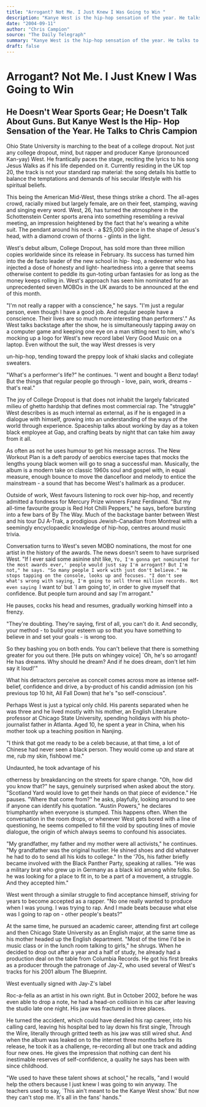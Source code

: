 ```yaml
---
title: "Arrogant? Not Me. I Just Knew I Was Going to Win "
description: "Kanye West is the hip-hop sensation of the year. He talks to Chris Campion Ohio State University is marching to the beat of a college dropout. The song is not your standard rap material: the song deta..."
date: "2004-09-11"
author: "Chris Campion"
source: "The Daily Telegraph"
summary: "Kanye West is the hip-hop sensation of the year. He talks to Chris Campion Ohio State University is marching to the beat of a college dropout. The song is not your standard rap material: the song details his battle to balance temptations and demands of his secular lifestyle with his spiritual beliefs."
draft: false
---
```


# Arrogant? Not Me. I Just Knew I Was Going to Win 

## He Doesn't Wear Sports Gear; He Doesn't Talk About Guns. But Kanye West Is the Hip- Hop Sensation of the Year. He Talks to Chris Campion

Ohio State University is marching to the beat of a college dropout. Not just any college dropout, mind, but rapper and producer Kanye (pronounced Kan-yay) West. He frantically paces the stage, reciting the lyrics to his song Jesus Walks as if his life depended on it. Currently residing in the UK top 20, the track is not your standard rap material: the song details his battle to balance the temptations and demands of his secular lifestyle with his spiritual beliefs.

This being the American Mid-West, these things strike a chord. The all-ages crowd, racially mixed but largely female, are on their feet, stamping, waving and singing every word. West, 26, has turned the atmosphere in the Schottenstein Center sports arena into something resembling a revival meeting, an impression heightened by the fact that he's wearing a white suit. The pendant around his neck - a $25,000 piece in the shape of Jesus's head, with a diamond crown of thorns - glints in the light.

West's debut album, College Dropout, has sold more than three million copies worldwide since its release in February. Its success has turned him into the de facto leader of the new school in hip- hop, a redeemer who has injected a dose of honesty and light- heartedness into a genre that seems otherwise content to peddle its gun-toting urban fantasies for as long as the money keeps rolling in. West's approach has seen him nominated for an unprecedented seven MOBOs in the UK awards to be announced at the end of this month.

"I'm not really a rapper with a conscience," he says. "I'm just a regular person, even though I have a good job. And regular people have a conscience. Their lives are so much more interesting than performers'." As West talks backstage after the show, he is simultaneously tapping away on a computer game and keeping one eye on a man sitting next to him, who's mocking up a logo for West's new record label Very Good Music on a laptop. Even without the suit, the way West dresses is very

un-hip-hop, tending toward the preppy look of khaki slacks and collegiate sweaters.

"What's a performer's life?" he continues. "I went and bought a Benz today! But the things that regular people go through - love, pain, work, dreams - that's real."

The joy of College Dropout is that does not inhabit the largely fabricated milieu of ghetto hardship that defines most commercial rap. The "struggle" West describes is as much internal as external, as if he is engaged in a dialogue with himself, growing into an understanding of the ways of the world through experience. Spaceship talks about working by day as a token black employee at Gap, and crafting beats by night that can take him away from it all.

As often as not he uses humour to get his message across. The New Workout Plan is a deft parody of aerobics exercise tapes that mocks the lengths young black women will go to snag a successful man. Musically, the album is a modern take on classic 1960s soul and gospel with, in equal measure, enough bounce to move the dancefloor and melody to entice the mainstream - a sound that has become West's hallmark as a producer.

Outside of work, West favours listening to rock over hip-hop, and recently admitted a fondness for Mercury Prize winners Franz Ferdinand. "But my all-time favourite group is Red Hot Chilli Peppers," he says, before bursting into a few bars of By The Way. Much of the backstage banter between West and his tour DJ A-Trak, a prodigious Jewish-Canadian from Montreal with a seemingly encyclopaedic knowledge of hip-hop, centres around music trivia.

Conversation turns to West's seven MOBO nominations, the most for one artist in the history of the awards. The news doesn't seem to have surprised West. "If I ever said some asinine shit like, `Yo, I'm gonna get nominated for the most awards ever,' people would just say I'm arrogant? But I'm not," he says. "So many people I work with just don't believe." He stops tapping on the console, looks up and focuses. "I don't see what's wrong with saying, I'm going to sell three million records. Not even saying `I want to' but `I am going to', in order to give myself that confidence. But people turn around and say I'm arrogant."

He pauses, cocks his head and resumes, gradually working himself into a frenzy.

"They're doubting. They're saying, first of all, you can't do it. And secondly, your method - to build your esteem up so that you have something to believe in and set your goals - is wrong too.

So they bashing you on both ends. You can't believe that there is something greater for you out there. [He puts on whingey voice] `Oh, he's so arrogant! He has dreams. Why should he dream? And if he does dream, don't let him say it loud!'"

What his detractors perceive as conceit comes across more as intense self-belief, confidence and drive, a by-product of his candid admission (on his previous top 10 hit, All Fall Down) that he's "so self-conscious".

Perhaps West is just a typical only child. His parents separated when he was three and he lived mostly with his mother, an English Literature professor at Chicago State University, spending holidays with his photo-journalist father in Atlanta. Aged 10, he spent a year in China, when his mother took up a teaching position in Nanjing.

"I think that got me ready to be a celeb because, at that time, a lot of Chinese had never seen a black person. They would come up and stare at me, rub my skin, fishbowl me."

Undaunted, he took advantage of his

otherness by breakdancing on the streets for spare change. "Oh, how did you know that?" he says, genuinely surprised when asked about the story. "Scotland Yard would love to get their hands on that piece of evidence." He pauses. "Where that come from?" he asks, playfully, looking around to see if anyone can identify his quotation. "Austin Powers," he declares triumphantly when everyone is stumped. This happens often. When the conversation in the room drops, or whenever West gets bored with a line of questioning, he seems compelled to fill the void by spouting lines of movie dialogue, the origin of which always seems to confound his associates.

"My grandfather, my father and my mother were all activists," he continues. "My grandfather was the original hustler. He shined shoes and did whatever he had to do to send all his kids to college." In the '70s, his father briefly became involved with the Black Panther Party, speaking at rallies. "He was a military brat who grew up in Germany as a black kid among white folks. So he was looking for a place to fit in, to be a part of a movement, a struggle. And they accepted him."

West went through a similar struggle to find acceptance himself, striving for years to become accepted as a rapper. "No one really wanted to produce when I was young. I was trying to rap. And I made beats because what else was I going to rap on - other people's beats?"

At the same time, he pursued an academic career, attending first art college and then Chicago State University as an English major, at the same time as his mother headed up the English department. "Most of the time I'd be in music class or in the lunch room talking to girls," he shrugs. When he decided to drop out after a year and a half of study, he already had a production deal on the table from Columbia Records. He got his first breaks as a producer through the patronage of Jay-Z, who used several of West's tracks for his 2001 album The Blueprint.

West eventually signed with Jay-Z's label

Roc-a-fella as an artist in his own right. But in October 2002, before he was even able to drop a note, he had a head-on collision in his car after leaving the studio late one night. His jaw was fractured in three places.

He turned the accident, which could have derailed his rap career, into his calling card, leaving his hospital bed to lay down his first single, Through the Wire, literally through gritted teeth as his jaw was still wired shut. And when the album was leaked on to the internet three months before its release, he took it as a challenge, re-recording all but one track and adding four new ones. He gives the impression that nothing can dent his inestimable reserves of self-confidence, a quality he says has been with since childhood.

"We used to have these talent shows at school," he recalls, "and I would help the others because I just knew I was going to win anyway. The teachers used to say, `This ain't meant to be the Kanye West show.' But now they can't stop me. It's all in the fans' hands."
